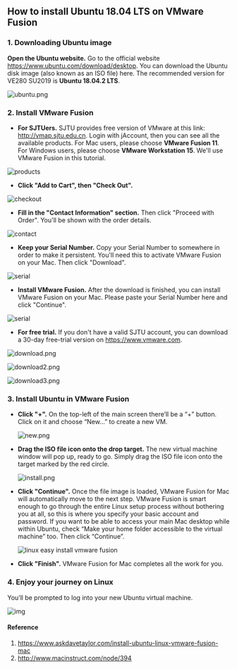 ## How to install Ubuntu 18.04 LTS on VMware Fusion

### 1. Downloading Ubuntu image

**Open the Ubuntu website.** Go to the official website <https://www.ubuntu.com/download/desktop>. You can download the Ubuntu disk image (also known as an ISO file) here. The recommended version for VE280 SU2019 is **Ubuntu 18.04.2 LTS**.

![ubuntu.png](https://raw.githubusercontent.com/ve280/tutorials/master/images/cca039be3668470bbab84a3b8a1d1b6007650906cc5606b6e2663a7261ad9f8c.png)

### 2. Install VMware Fusion

- **For SJTUers.** SJTU provides free version of VMware at this link: <http://vmap.sjtu.edu.cn>. Login with jAccount, then you can see all the available products. For Mac users, please choose **VMware Fusion 11**. For Windows users, please choose **VMware Workstation 15**. We'll use VMware Fusion in this tutorial.

![products](https://raw.githubusercontent.com/ve280/tutorials/master/images/0a751cc112b994f6c6fe7860cc94cd934711d24e558b4222b31610da66de0bf8.png)

- **Click "Add to Cart", then "Check Out".**

![checkout](https://raw.githubusercontent.com/ve280/tutorials/master/images/c253a73cf9472fc04ee31ee130d317b917382ab62ce1ab532f582a41099deeb1.png)

- **Fill in the "Contact Information" section.** Then click "Proceed with Order". You'll be shown with the order details.

![contact](https://raw.githubusercontent.com/ve280/tutorials/master/images/58d8a51a25bf219ae06d838c77c5fdf0f38c7ff85f23ab41f2c5f172c3e340e5.png)

- **Keep your Serial Number.** Copy your Serial Number to somewhere in order to make it persistent. You'll need this to activate VMware Fusion on your Mac. Then click "Download".

![serial](https://raw.githubusercontent.com/ve280/tutorials/master/images/f205db997db3a42b44e0e04538edc88342d6e3a1801d9f5d5e769dfaa71bd9df.png)

- **Install VMware Fusion.** After the download is finished, you can install VMware Fusion on your Mac. Please paste your Serial Number here and click "Continue". 

![serial](https://raw.githubusercontent.com/ve280/tutorials/master/images/0404054f7e846808f5b503364bc8d63d02f7562cfd6355a5d3539a5d236eadf8.png)

- **For free trial.** If you don't have a valid SJTU account, you can download a 30-day free-trial version on <https://www.vmware.com>.

![download.png](https://raw.githubusercontent.com/ve280/tutorials/master/images/1c57bc2f293f0f5a810849bdbc037de27a76bbf23939685755f083d5c9e8fce1.png)

![download2.png](https://raw.githubusercontent.com/ve280/tutorials/master/images/966da180161e7e563380df543696e84532342dd759b883ec23bfc6a2e51902fc.png)

![download3.png](https://raw.githubusercontent.com/ve280/tutorials/master/images/5712adb36c51e30f1746bc4521cb5c7b93b3f64589055b1cd01452c2d6ef2db4.png)

### 3. Install Ubuntu in VMware Fusion

- **Click "+".** On the top-left of the main screen there’ll be a “+” button. Click on it and choose “New…” to create a new VM.

  ![new.png](https://raw.githubusercontent.com/ve280/tutorials/master/images/41465e3e8fffb25069dfb40e512c43f629554b8ce138412f9d0160324e9422ec.png)

- **Drag the ISO file icon onto the drop target.** The new virtual machine window will pop up, ready to go. Simply drag the ISO file icon onto the target marked by the red circle.

  ![install.png](https://raw.githubusercontent.com/ve280/tutorials/master/images/becf7dc8a799ba113eda87ce943bf596b2b5ea72287726fa7c643487a241efba.png)

- **Click "Continue".** Once the file image is loaded, VMware Fusion for Mac will automatically move to the next step.  VMware Fusion is smart enough to go through the entire Linux setup process without bothering you at all, so this is where you specify your basic account and password. If you want to be able to access your main Mac desktop while within Ubuntu, check “Make your home folder accessible to the virtual machine” too. Then click “Continue”.

  ![linux easy install vmware fusion](https://raw.githubusercontent.com/ve280/tutorials/master/images/3be88813b14a481e3c9477ed6a6ac9f6c66320a267eeff10e0a43eaee2bc7d01.png)

- **Click "Finish".** VMware Fusion for Mac completes all the work for you.

### 4. Enjoy your journey on Linux

You’ll be prompted to log into your new Ubuntu virtual machine. 

![img](https://raw.githubusercontent.com/ve280/tutorials/master/images/30210583be3453983e46fb1e868f4da143b6e3711ec6f91279b5d663158aafaa.jpg)

#### Reference

1. <https://www.askdavetaylor.com/install-ubuntu-linux-vmware-fusion-mac>
2. <http://www.macinstruct.com/node/394>